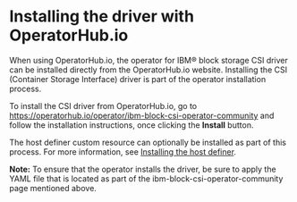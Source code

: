 # Installing the driver with OperatorHub.io

When using OperatorHub.io, the operator for IBM® block storage CSI driver can be installed directly from the OperatorHub.io website. Installing the CSI (Container Storage Interface) driver is part of the operator installation process.

To install the CSI driver from OperatorHub.io, go to https://operatorhub.io/operator/ibm-block-csi-operator-community and follow the installation instructions, once clicking the **Install** button.

The host definer custom resource can optionally be installed as part of this process. For more information, see [Installing the host definer](install_hostdefiner.md).

**Note:** To ensure that the operator installs the driver, be sure to apply the YAML file that is located as part of the ibm-block-csi-operator-community page mentioned above.
